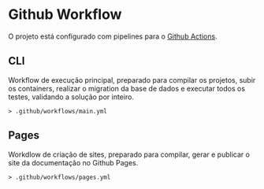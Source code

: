 # Github Workflow

O projeto está configurado com pipelines para o [Github Actions](https://github.com/Mucaccino/Desafio-BackEnd/actions).

## CLI

Workflow de execução principal, preparado para compilar os projetos, subir os containers, realizar o migration da base de dados e executar todos os testes, validando a solução por inteiro.

```
> .github/workflows/main.yml
```

## Pages

Workdlow de criação de sites, preparado para compilar, gerar e publicar o site da documentação no Github Pages.

```
> .github/workflows/pages.yml
```